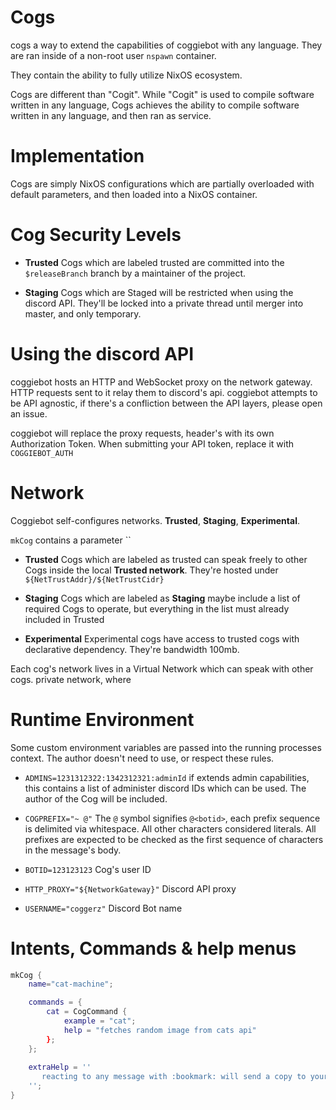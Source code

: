 # Cogs

cogs a way to extend the capabilities of coggiebot with any language. They are ran inside of a non-root user `nspawn` container. 

They contain the ability to fully utilize NixOS ecosystem.

Cogs are different than "Cogit". While "Cogit" is used to compile software written in any language, Cogs achieves the ability to compile software written in any language, and then ran as service. 


# Implementation
Cogs are simply NixOS configurations which are partially overloaded with default parameters, and then loaded into a NixOS container.

# Cog Security Levels
- **Trusted**
  Cogs which are labeled trusted are committed into the `$releaseBranch` branch by a maintainer of the project.
  
- **Staging**
  Cogs which are Staged will be restricted when using the discord API. They'll be locked into a private thread until merger into master, and only temporary.


# Using the discord API
coggiebot hosts an HTTP and WebSocket proxy on the network gateway. HTTP requests sent to it relay them to discord's api. coggiebot attempts to be API agnostic, if there's a confliction between the API layers, please open an issue.

coggiebot will replace the proxy requests, header's with its own Authorization Token. When submitting your API token, replace it with `COGGIEBOT_AUTH`

# Network
Coggiebot self-configures networks. **Trusted**, **Staging**, **Experimental**.

`mkCog` contains a parameter ``

- **Trusted** Cogs which are labeled as trusted can speak freely to other Cogs inside the local **Trusted network**. They're hosted under `${NetTrustAddr}/${NetTrustCidr}`


- **Staging** Cogs which are labeled as **Staging** maybe include a list of required Cogs to operate, but everything in the list must already included in Trusted

- **Experimental**
  Experimental cogs have access to trusted cogs with declarative dependency. They're  bandwidth 100mb.

Each cog's network lives in a Virtual Network which can speak with other cogs.  private network, where 

# Runtime Environment
Some custom environment variables are passed into the running processes context. The author doesn't need to use, or respect these rules.

- `ADMINS=1231312322:1342312321:adminId`
  if extends admin capabilities, this contains a list of administer discord IDs which can be used. The author of the Cog will be included.

- `COGPREFIX="~ @"`
  The `@` symbol signifies `@<botid>`, each prefix sequence is delimited via whitespace. All other characters considered literals. All prefixes are expected to be checked as the first sequence of characters in the message's body. 
  
- `BOTID=123123123`
  Cog's user ID

- `HTTP_PROXY="${NetworkGateway}"`
  Discord API proxy

- `USERNAME="coggerz"`
  Discord Bot name

# Intents, Commands & help menus
```nix
mkCog {
    name="cat-machine";

    commands = {
        cat = CogCommand {
            example = "cat";
            help = "fetches random image from cats api"
        };
    };
    
    extraHelp = ''
       reacting to any message with :bookmark: will send a copy to your direct message indox.
    '';
}

```
